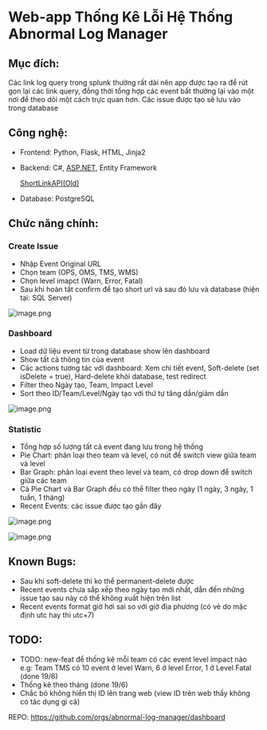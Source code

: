 # Web-app Thống Kê Lỗi Hệ Thống Abnormal Log Manager

## Mục đích:

Các link log query trong splunk thường rất dài nên app được tạo ra để rút gọn lại các link query, đồng thời tổng hợp các event bất thường lại vào một nơi để theo dõi một cách trực quan hơn. Các issue được tạo sẽ lưu vào trong database

## Công nghệ:

- Frontend: Python, Flask, HTML, Jinja2
- Backend: C#, [ASP.NET](http://ASP.NET), Entity Framework
    
    [ShortLinkAPI(Old)](https://www.notion.so/ShortLinkAPI-Old-20691f52357a8068b6abf64d2d10f66a?pvs=21)
    
- Database: PostgreSQL

## Chức năng chính:

### **Create Issue**

- Nhập Event Original URL
- Chọn team (OPS, OMS, TMS, WMS)
- Chọn level imapct (Warn, Error, Fatal)
- Sau khi hoàn tất confirm để tạo short url và sau đó lưu và database (hiện tại: SQL Server)

![image.png](attachment:f0920361-ffeb-407b-a0fa-8f1afb7c9145:image.png)

### **Dashboard**

- Load dữ liệu event từ trong database show lên dashboard
- Show tất cả thông tin của event
- Các actions tương tác với dashboard: Xem chi tiết event, Soft-delete (set isDelete = true), Hard-delete khỏi database, test redirect
- Filter theo Ngày tạo, Team, Impact Level
- Sort theo ID/Team/Level/Ngày tạo với thứ tự tăng dần/giảm dần

![image.png](attachment:7eab2df2-a04f-439c-801d-384f40c9a29e:image.png)

### **Statistic**

- Tổng hợp số lượng tất cả event đang lưu trong hệ thống
- Pie Chart: phân loại theo team và level, có nút để switch view giữa team và level
- Bar Graph: phân loại event theo level và team, có drop down để switch giữa các team
- Cả Pie Chart và Bar Graph đều có thể filter theo ngày (1 ngày, 3 ngày, 1 tuần, 1 tháng)
- Recent Events: các issue được tạo gần đây

![image.png](attachment:9a0878e1-3246-44f1-82cb-c15061f93605:image.png)

![image.png](attachment:f569a0df-34aa-492a-88db-31b4917d78c4:image.png)

## Known Bugs:

- Sau khi soft-delete thì ko thể permanent-delete được
- Recent events chưa sắp xếp theo ngày tạo mới nhất, dẫn đến những issue tạo sau này có thể không xuất hiện trên list
- Recent events format giờ hơi sai so với giờ địa phương (có vẻ do mặc định utc hay thì utc+7)

## TODO:

- TODO: new-feat để thống kê mỗi team có các event level impact nào
e.g: Team TMS có 10 event ở level Warn, 6 ở level Error, 1 ở Level Fatal (done 19/6)
- Thống kê theo tháng (done 19/6)
- Chắc bỏ không hiển thị ID lên trang web (view ID trên web thấy không có tác dụng gì cả)

REPO: https://github.com/orgs/abnormal-log-manager/dashboard
